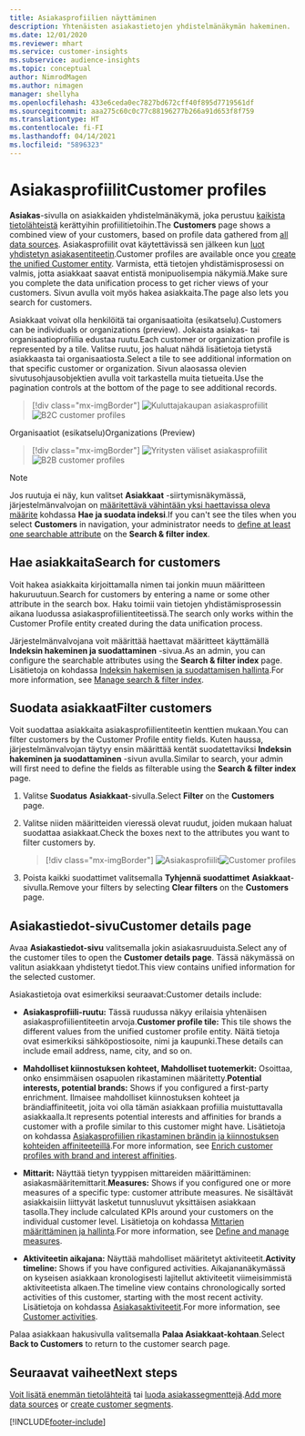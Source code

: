 ```yaml
---
title: Asiakasprofiilien näyttäminen
description: Yhtenäisten asiakastietojen yhdistelmänäkymän hakeminen.
ms.date: 12/01/2020
ms.reviewer: mhart
ms.service: customer-insights
ms.subservice: audience-insights
ms.topic: conceptual
author: NimrodMagen
ms.author: nimagen
manager: shellyha
ms.openlocfilehash: 433e6ceda0ec7827bd672cff40f895d7719561df
ms.sourcegitcommit: aaa275c60c0c77c88196277b266a91d653f8f759
ms.translationtype: HT
ms.contentlocale: fi-FI
ms.lasthandoff: 04/14/2021
ms.locfileid: "5896323"
---
```

# <a name="customer-profiles"></a><span data-ttu-id="d2ffc-103">Asiakasprofiilit</span><span class="sxs-lookup"><span data-stu-id="d2ffc-103">Customer profiles</span></span>

<span data-ttu-id="d2ffc-104">**Asiakas**-sivulla on asiakkaiden yhdistelmänäkymä, joka perustuu [kaikista tietolähteistä](data-sources.md) kerättyihin profiilitietoihin.</span><span class="sxs-lookup"><span data-stu-id="d2ffc-104">The **Customers** page shows a combined view of your customers, based on profile data gathered from [all data sources](data-sources.md).</span></span> <span data-ttu-id="d2ffc-105">Asiakasprofiilit ovat käytettävissä sen jälkeen kun [luot yhdistetyn asiakasentiteetin](data-unification.md).</span><span class="sxs-lookup"><span data-stu-id="d2ffc-105">Customer profiles are available once you [create the unified Customer entity](data-unification.md).</span></span> <span data-ttu-id="d2ffc-106">Varmista, että tietojen yhdistämisprosessi on valmis, jotta asiakkaat saavat entistä monipuolisempia näkymiä.</span><span class="sxs-lookup"><span data-stu-id="d2ffc-106">Make sure you complete the data unification process to get richer views of your customers.</span></span> <span data-ttu-id="d2ffc-107">Sivun avulla voit myös hakea asiakkaita.</span><span class="sxs-lookup"><span data-stu-id="d2ffc-107">The page also lets you search for customers.</span></span>

<span data-ttu-id="d2ffc-108">Asiakkaat voivat olla henkilöitä tai organisaatioita (esikatselu).</span><span class="sxs-lookup"><span data-stu-id="d2ffc-108">Customers can be individuals or organizations (preview).</span></span> <span data-ttu-id="d2ffc-109">Jokaista asiakas- tai organisaatioprofiilia edustaa ruutu.</span><span class="sxs-lookup"><span data-stu-id="d2ffc-109">Each customer or organization profile is represented by a tile.</span></span> <span data-ttu-id="d2ffc-110">Valitse ruutu, jos haluat nähdä lisätietoja tietystä asiakkaasta tai organisaatiosta.</span><span class="sxs-lookup"><span data-stu-id="d2ffc-110">Select a tile to see additional information on that specific customer or organization.</span></span> <span data-ttu-id="d2ffc-111">Sivun alaosassa olevien sivutusohjausobjektien avulla voit tarkastella muita tietueita.</span><span class="sxs-lookup"><span data-stu-id="d2ffc-111">Use the pagination controls at the bottom of the page to see additional records.</span></span>

> [!div class="mx-imgBorder"] 
> <span data-ttu-id="d2ffc-112">![Kuluttajakaupan asiakasprofiilit](media/profiles-customers.png "Kuluttajakaupan asiakasprofiilit")</span><span class="sxs-lookup"><span data-stu-id="d2ffc-112">![B2C customer profiles](media/profiles-customers.png "B2C customer profiles")</span></span>

<span data-ttu-id="d2ffc-113">Organisaatiot (esikatselu)</span><span class="sxs-lookup"><span data-stu-id="d2ffc-113">Organizations (Preview)</span></span>
> [!div class="mx-imgBorder"] 
> <span data-ttu-id="d2ffc-114">![Yritysten väliset asiakasprofiilit](media/profile-customers-b2b.png "Yritysten väliset asiakasprofiilit")</span><span class="sxs-lookup"><span data-stu-id="d2ffc-114">![B2B customer profiles](media/profile-customers-b2b.png "B2B customer profiles")</span></span>

> [!NOTE]
> <span data-ttu-id="d2ffc-115">Jos ruutuja ei näy, kun valitset **Asiakkaat** -siirtymisnäkymässä, järjestelmänvalvojan on [määritettävä vähintään yksi haettavissa oleva määrite](search-filter-index.md) kohdassa **Hae ja suodata indeksi**.</span><span class="sxs-lookup"><span data-stu-id="d2ffc-115">If you can't see the tiles when you select **Customers** in navigation, your administrator needs to [define at least one searchable attribute](search-filter-index.md) on the **Search & filter index**.</span></span>

## <a name="search-for-customers"></a><span data-ttu-id="d2ffc-116">Hae asiakkaita</span><span class="sxs-lookup"><span data-stu-id="d2ffc-116">Search for customers</span></span>

<span data-ttu-id="d2ffc-117">Voit hakea asiakkaita kirjoittamalla nimen tai jonkin muun määritteen hakuruutuun.</span><span class="sxs-lookup"><span data-stu-id="d2ffc-117">Search for customers by entering a name or some other attribute in the search box.</span></span> <span data-ttu-id="d2ffc-118">Haku toimii vain tietojen yhdistämisprosessin aikana luodussa asiakasprofiilientiteetissä.</span><span class="sxs-lookup"><span data-stu-id="d2ffc-118">The search only works within the Customer Profile entity created during the data unification process.</span></span>

<span data-ttu-id="d2ffc-119">Järjestelmänvalvojana voit määrittää haettavat määritteet käyttämällä **Indeksin hakeminen ja suodattaminen** -sivua.</span><span class="sxs-lookup"><span data-stu-id="d2ffc-119">As an admin, you can configure the searchable attributes using the **Search & filter index** page.</span></span> <span data-ttu-id="d2ffc-120">Lisätietoja on kohdassa [Indeksin hakemisen ja suodattamisen hallinta](search-filter-index.md).</span><span class="sxs-lookup"><span data-stu-id="d2ffc-120">For more information, see [Manage search & filter index](search-filter-index.md).</span></span>

## <a name="filter-customers"></a><span data-ttu-id="d2ffc-121">Suodata asiakkaat</span><span class="sxs-lookup"><span data-stu-id="d2ffc-121">Filter customers</span></span>

<span data-ttu-id="d2ffc-122">Voit suodattaa asiakkaita asiakasprofiilientiteetin kenttien mukaan.</span><span class="sxs-lookup"><span data-stu-id="d2ffc-122">You can filter customers by the Customer Profile entity fields.</span></span> <span data-ttu-id="d2ffc-123">Kuten haussa, järjestelmänvalvojan täytyy ensin määrittää kentät suodatettaviksi **Indeksin hakeminen ja suodattaminen** -sivun avulla.</span><span class="sxs-lookup"><span data-stu-id="d2ffc-123">Similar to search, your admin will first need to define the fields as filterable using the **Search & filter index** page.</span></span>

1. <span data-ttu-id="d2ffc-124">Valitse **Suodatus** **Asiakkaat**-sivulla.</span><span class="sxs-lookup"><span data-stu-id="d2ffc-124">Select **Filter** on the **Customers** page.</span></span>

2. <span data-ttu-id="d2ffc-125">Valitse niiden määritteiden vieressä olevat ruudut, joiden mukaan haluat suodattaa asiakkaat.</span><span class="sxs-lookup"><span data-stu-id="d2ffc-125">Check the boxes next to the attributes you want to filter customers by.</span></span>

   > [!div class="mx-imgBorder"] 
   > <span data-ttu-id="d2ffc-126">![Asiakasprofiilit](media/profiles-customers3.png "Asiakasprofiilit")</span><span class="sxs-lookup"><span data-stu-id="d2ffc-126">![Customer profiles](media/profiles-customers3.png "Customer profiles")</span></span>

3. <span data-ttu-id="d2ffc-127">Poista kaikki suodattimet valitsemalla **Tyhjennä suodattimet** **Asiakkaat**-sivulla.</span><span class="sxs-lookup"><span data-stu-id="d2ffc-127">Remove your filters by selecting **Clear filters** on the **Customers** page.</span></span>

##  <a name="customer-details-page"></a><span data-ttu-id="d2ffc-128">Asiakastiedot-sivu</span><span class="sxs-lookup"><span data-stu-id="d2ffc-128">Customer details page</span></span>

<span data-ttu-id="d2ffc-129">Avaa **Asiakastiedot-sivu** valitsemalla jokin asiakasruuduista.</span><span class="sxs-lookup"><span data-stu-id="d2ffc-129">Select any of the customer tiles to open the **Customer details page**.</span></span> <span data-ttu-id="d2ffc-130">Tässä näkymässä on valitun asiakkaan yhdistetyt tiedot.</span><span class="sxs-lookup"><span data-stu-id="d2ffc-130">This view contains unified information for the selected customer.</span></span>

<span data-ttu-id="d2ffc-131">Asiakastietoja ovat esimerkiksi seuraavat:</span><span class="sxs-lookup"><span data-stu-id="d2ffc-131">Customer details include:</span></span>

-   <span data-ttu-id="d2ffc-132">**Asiakasprofiili-ruutu:** Tässä ruudussa näkyy erilaisia yhtenäisen asiakasprofiilientiteetin arvoja.</span><span class="sxs-lookup"><span data-stu-id="d2ffc-132">**Customer profile tile:** This tile shows the different values from the unified customer profile entity.</span></span> <span data-ttu-id="d2ffc-133">Näitä tietoja ovat esimerkiksi sähköpostiosoite, nimi ja kaupunki.</span><span class="sxs-lookup"><span data-stu-id="d2ffc-133">These details can include email address, name, city, and so on.</span></span> 

-   <span data-ttu-id="d2ffc-134">**Mahdolliset kiinnostuksen kohteet, Mahdolliset tuotemerkit:** Osoittaa, onko ensimmäisen osapuolen rikastaminen määritetty.</span><span class="sxs-lookup"><span data-stu-id="d2ffc-134">**Potential interests, potential brands:** Shows if you configured a first-party enrichment.</span></span> <span data-ttu-id="d2ffc-135">Ilmaisee mahdolliset kiinnostuksen kohteet ja brändiaffiniteetit, joita voi olla tämän asiakkaan profiilia muistuttavalla asiakkaalla.</span><span class="sxs-lookup"><span data-stu-id="d2ffc-135">It represents potential interests and affinities for brands a customer with a profile similar to this customer might have.</span></span> <span data-ttu-id="d2ffc-136">Lisätietoja on kohdassa [Asiakasprofiilien rikastaminen brändin ja kiinnostuksen kohteiden affiniteeteillä](enrichment-microsoft.md).</span><span class="sxs-lookup"><span data-stu-id="d2ffc-136">For more information, see [Enrich customer profiles with brand and interest affinities](enrichment-microsoft.md).</span></span>

-   <span data-ttu-id="d2ffc-137">**Mittarit:** Näyttää tietyn tyyppisen mittareiden määrittäminen: asiakasmääritemittarit.</span><span class="sxs-lookup"><span data-stu-id="d2ffc-137">**Measures:** Shows if you configured one or more measures of a specific type: customer attribute measures.</span></span> <span data-ttu-id="d2ffc-138">Ne sisältävät asiakkaisiin liittyvät lasketut tunnusluvut yksittäisen asiakkaan tasolla.</span><span class="sxs-lookup"><span data-stu-id="d2ffc-138">They include calculated KPIs around your customers on the individual customer level.</span></span> <span data-ttu-id="d2ffc-139">Lisätietoja on kohdassa [Mittarien määrittäminen ja hallinta](measures.md).</span><span class="sxs-lookup"><span data-stu-id="d2ffc-139">For more information, see [Define and manage measures](measures.md).</span></span>

-   <span data-ttu-id="d2ffc-140">**Aktiviteetin aikajana:** Näyttää mahdolliset määritetyt aktiviteetit.</span><span class="sxs-lookup"><span data-stu-id="d2ffc-140">**Activity timeline:** Shows if you have configured activities.</span></span> <span data-ttu-id="d2ffc-141">Aikajananäkymässä on kyseisen asiakkaan kronologisesti lajitellut aktiviteetit viimeisimmistä aktiviteetista alkaen.</span><span class="sxs-lookup"><span data-stu-id="d2ffc-141">The timeline view contains chronologically sorted activities of this customer, starting with the most recent activity.</span></span> <span data-ttu-id="d2ffc-142">Lisätietoja on kohdassa [Asiakasaktiviteetit](activities.md).</span><span class="sxs-lookup"><span data-stu-id="d2ffc-142">For more information, see [Customer activities](activities.md).</span></span>

<span data-ttu-id="d2ffc-143">Palaa asiakkaan hakusivulla valitsemalla **Palaa Asiakkaat-kohtaan**.</span><span class="sxs-lookup"><span data-stu-id="d2ffc-143">Select **Back to Customers** to return to the customer search page.</span></span>

## <a name="next-steps"></a><span data-ttu-id="d2ffc-144">Seuraavat vaiheet</span><span class="sxs-lookup"><span data-stu-id="d2ffc-144">Next steps</span></span>

<span data-ttu-id="d2ffc-145">[Voit lisätä enemmän tietolähteitä](data-sources.md) tai [luoda asiakassegmenttejä](segments.md).</span><span class="sxs-lookup"><span data-stu-id="d2ffc-145">[Add more data sources](data-sources.md) or [create customer segments](segments.md).</span></span>


[!INCLUDE[footer-include](../includes/footer-banner.md)]